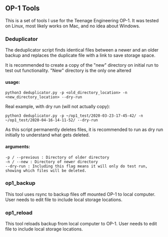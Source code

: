 ## OP-1 Tools
This is a set of tools I use for the Teenage Engineering OP-1. It was tested on Linux, most likely works on Mac, and no idea about Windows.

### Deduplicator
The deduplicator script finds identical files between a newer and an older backup and replaces the duplicate file with a link to save storage space.

It is recommended to create a copy of the "new" directory on initial run to test out functionality. "New" directory is the only one altered
#### usage:
```
python3 deduplicator.py -p <old_directory_location> -n <new_directory_location> --dry-run
```
Real example, with dry run (will not actually copy):
```
python3 deduplicator.py -p ~/op1_test/2020-03-23-17-45-42/ -n ~/op1_test/2020-04-16-14-11-52/ --dry-run
```
As this script permanently deletes files, it is recommended to run as dry run initially to understand what gets deleted.
#### arguments:
```
-p / --previous : Directory of older directory
-n / --new : Directory of newer directory
--dry-run : Including this flag means it will only do test run, showing which files will be deleted.
```

### op1_backup
This tool uses rsync to backup files off mounted OP-1 to local computer. User needs to edit file to include local storage locations.

### op1_reload
This tool reloads backup from local computer to OP-1. User needs to edit file to include local storage locations.
